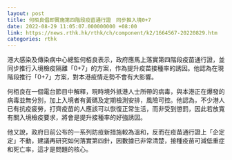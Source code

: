 ```yaml
---
layout: post
title: 何栢良倡即實施第四階段疫苗通行證　同步推入境0+7
date: 2022-08-29 11:05:07.000000000 +08:00
link: https://news.rthk.hk/rthk/ch/component/k2/1664567-20220829.htm
categories: rthk
---
```


港大感染及傳染病中心總監何栢良表示，政府應馬上落實第四階段疫苗通行證，並同步推行入境檢疫隔離「0+7」的方案，作為提升疫苗接種率的誘因。他認為在現階段推行「0+7」方案，對本港疫情走勢不會有大影響。

何栢良在一個電台節目中解釋，現時境外抵港人士所帶的病毒，與本港正在爆發的病毒並無分別，加上入境者有黃碼及定期檢測安排，風險可控。他認為，不少港人已有抗疫疲勞，打齊疫苗的人應該可以恢復正常生活，而非受到懲罰，因此若放寬有關入境檢疫要求，將會是提升接種率的好強誘因。

他又說，政府日前公布的一系列防疫新措施較為溫和，反而在疫苗通行證上「企定定」不動，建議再研究如何落實第四針，因數據已非常清楚，接種疫苗可減低重症和死亡率，這才是問題的核心。
